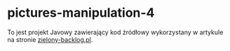 # pictures-manipulation-4

To jest projekt Javowy zawierający kod źródłowy wykorzystany w artykule na stronie [zielony-backlog.pl](https://zielony-backlog.pl/).
